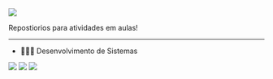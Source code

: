 <img src="https://user-images.githubusercontent.com/39445219/178159906-f741a1fc-a380-474f-aa6b-fbefebd83364.jpg" />

Repostiorios para atividades em aulas!

---
- 👩🏼‍🎓 Desenvolvimento de Sistemas


![](https://img.shields.io/badge/HTML5-E34F26?style=for-the-badge&logo=html5&logoColor=white)
![](https://img.shields.io/badge/CSS3-1572B6?style=for-the-badge&logo=css3&logoColor=white)
![](https://img.shields.io/badge/JavaScript-F7DF1E?style=for-the-badge&logo=javascript&logoColor=black)


